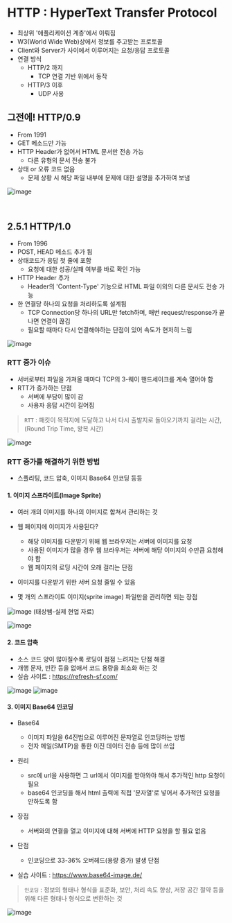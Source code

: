 # HTTP : HyperText Transfer Protocol

- 최상위 '애플리케이션 계층'에서 이뤄짐
- W3(World Wide Web)상에서 정보를 주고받는 프로토콜
- Client와 Server가 사이에서 이루어지는 요청/응답 프로토콜
- 연결 방식
    - HTTP/2 까지
        - TCP 연결 기반 위에서 동작
    - HTTP/3 이후
        - UDP 사용


## 그전에! HTTP/0.9
- From 1991
- GET 메소드만 가능
- HTTP Header가 없어서 HTML 문서만 전송 가능
    - 다른 유형의 문서 전송 불가
- 상태 or 오류 코드 없음
    - 문제 상황 시 해당 파일 내부에 문제에 대한 설명을 추가하여 보냄


![image](https://user-images.githubusercontent.com/89024993/193588221-c72e1159-8c43-45b5-8def-f20b0d82d5a9.png)

<br>

## 2.5.1 HTTP/1.0

- From 1996
- POST, HEAD 메소드 추가 됨
- 상태코드가 응답 첫 줄에 포함
    - 요청에 대한 성공/실패 여부를 바로 확인 가능
- HTTP Header 추가
    - Header의 'Content-Type' 기능으로 HTML 파일 이외의 다른 문서도 전송 가능
- 한 연결당 하나의 요청을 처리하도록 설계됨
    - TCP Connection당 하나의 URL만 fetch하며, 매번 request/response가 끝나면 연결이 끊김
    - 필요할 때마다 다시 연결해야하는 단점이 있어 속도가 현저히 느림

![image](https://user-images.githubusercontent.com/89024993/193588704-2bf41118-233f-4eaf-a449-b2abaa7a1c52.png)


### RTT 증가 이슈

- 서버로부터 파일을 가져올 때마다 TCP의 3-웨이 핸드세이크를 계속 열어야 함
- RTT가 증가하는 단점
    - 서버에 부담이 많이 감
    - 사용자 응답 시간이 길어짐

> `RTT` : 패킷이 목적지에 도달하고 나서 다시 출발지로 돌아오기까지 걸리는 시간, (Round Trip Time, 왕복 시간)

![image](https://user-images.githubusercontent.com/89024993/193589410-536a40d6-90c0-4339-abed-4d62ba3b3f1a.png)


### RTT 증가를 해결하기 위한 방법

- 스플리팅, 코드 압축, 이미지 Base64 인코딩 등등

#### 1. 이미지 스프라이트(Image Sprite)

- 여러 개의 이미지를 하나의 이미지로 합쳐서 관리하는 것
- 웹 페이지에 이미지가 사용된다?
    - 해당 이미지를 다운받기 위해 웹 브라우저는 서버에 이미지를 요청
    - 사용된 이미지가 많을 경우 웹 브라우저는 서버에 해당 이미지의 수만큼 요청해야 함
    - 웹 페이지의 로딩 시간이 오래 걸리는 단점

- 이미지를 다운받기 위한 서버 요청 줄일 수 있음
- 몇 개의 스프라이트 이미지(sprite image) 파일만을 관리하면 되는 장점

![image](https://user-images.githubusercontent.com/89024993/193835426-42e3e703-b6e8-4354-943b-2fd23c0e8474.png)
(태상쌤-실제 현업 자료)

![image](https://user-images.githubusercontent.com/89024993/193591216-4728bf6c-83e0-417e-8c1f-f5c25e6dedbe.png)


#### 2. 코드 압축

- 소스 코드 양이 많아질수록 로딩이 점점 느려지는 단점 해결
- 개행 문자, 빈칸 등을 없애서 코드 용량을 최소화 하는 것
- 실습 사이트 : https://refresh-sf.com/

![image](https://user-images.githubusercontent.com/89024993/193591764-7915b36a-d914-4e6f-8625-af5c28697f63.png)
![image](https://user-images.githubusercontent.com/89024993/193591796-ec22a9f7-28eb-4c85-ba82-cb391e640050.png)


#### 3. 이미지 Base64 인코딩

- Base64
    - 이미지 파일을 64진법으로 이루어진 문자열로 인코딩하는 방법
    - 전자 메일(SMTP)을 통한 이진 데이터 전송 등에 많이 쓰임
- 원리
    - src에 url을 사용하면 그 url에서 이미지를 받아와야 해서 추가적인 http 요청이 필요
    - base64 인코딩을 해서 html 출력에 직접 '문자열'로 넣어서 추가적인 요청을 안하도록 함

- 장점
    - 서버와의 연결을 열고 이미지에 대해 서버에 HTTP 요청을 할 필요 없음
- 단점
    - 인코딩으로 33-36% 오버헤드(용량 증가) 발생 단점
- 실습 사이트 : https://www.base64-image.de/

> `인코딩` : 정보의 형태나 형식을 표준화, 보안, 처리 속도 향상, 저장 공간 절약 등을 위해 다른 형태나 형식으로 변환하는 것

![image](https://user-images.githubusercontent.com/89024993/193594515-c83ccd18-cb4b-42fb-adc1-f07b7ba0379e.png)

